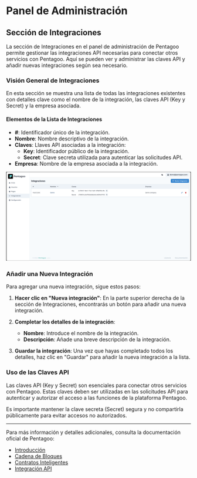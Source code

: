 # Panel de Administración

## Sección de Integraciones

La sección de Integraciones en el panel de administración de Pentagoo permite gestionar las integraciones API necesarias para conectar otros servicios con Pentagoo. Aquí se pueden ver y administrar las claves API y añadir nuevas integraciones según sea necesario.

### Visión General de Integraciones

En esta sección se muestra una lista de todas las integraciones existentes con detalles clave como el nombre de la integración, las claves API (Key y Secret) y la empresa asociada.

#### Elementos de la Lista de Integraciones

- **#**: Identificador único de la integración.
- **Nombre**: Nombre descriptivo de la integración.
- **Claves**: Llaves API asociadas a la integración:
  - **Key**: Identificador público de la integración.
  - **Secret**: Clave secreta utilizada para autenticar las solicitudes API.
- **Empresa**: Nombre de la empresa asociada a la integración.

![Integración](https://github.com/pentagoo/pgoo-docs/blob/76d5e94350cace3c2ee49f15fd9677f1c55ab6fe/src/panel.png)

### Añadir una Nueva Integración

Para agregar una nueva integración, sigue estos pasos:

1. **Hacer clic en "Nueva integración"**: En la parte superior derecha de la sección de Integraciones, encontrarás un botón para añadir una nueva integración.

2. **Completar los detalles de la integración**:
   - **Nombre**: Introduce el nombre de la integración.
   - **Descripción**: Añade una breve descripción de la integración.

3. **Guardar la integración**: Una vez que hayas completado todos los detalles, haz clic en "Guardar" para añadir la nueva integración a la lista.

### Uso de las Claves API

Las claves API (Key y Secret) son esenciales para conectar otros servicios con Pentagoo. Estas claves deben ser utilizadas en las solicitudes API para autenticar y autorizar el acceso a las funciones de la plataforma Pentagoo.

Es importante mantener la clave secreta (Secret) segura y no compartirla públicamente para evitar accesos no autorizados.

---

Para más información y detalles adicionales, consulta la documentación oficial de Pentagoo:
- [Introducción](https://docs.pentagoo.com/docs/introduccion)
- [Cadena de Bloques](https://docs.pentagoo.com/docs/cadena-de-bloques)
- [Contratos Inteligentes](https://docs.pentagoo.com/docs/smart-contracts)
- [Integración API](https://docs.pentagoo.com/docs/integracion/api)
